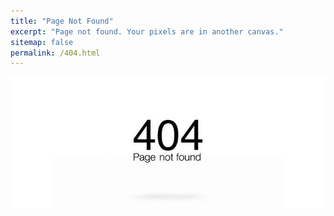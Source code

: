 ```yaml
---
title: "Page Not Found"
excerpt: "Page not found. Your pixels are in another canvas."
sitemap: false
permalink: /404.html
---
```


<!-- ![pasted image 0](../images/404/pasted image 0.png){: width="50%" height="50%"} -->

<p align="center"><img src="../images/404/pasted image 0.png"></p>